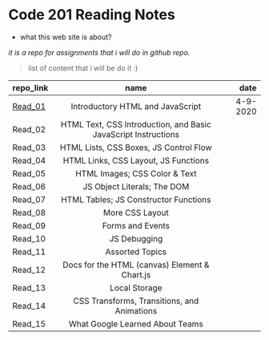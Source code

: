 # Code 201 Reading Notes
* what this web site is about?

*it is a repo for assignments that i will do in github repo.*

> list of content that i will be do it :) 

| repo_link |      name     |  date   |
|----------|:-------------:|------:|
|[Read_01](https://hadeelhhawajreh.github.io/read-notes201/class-01)         |  Introductory HTML and JavaScript            |4-9-2020       |
| Read_02      |      HTML Text, CSS Introduction, and Basic JavaScript Instructions         |       |
| Read_03   |  HTML Lists, CSS Boxes, JS Control Flow             |       |
|  Read_04   |   HTML Links, CSS Layout, JS Functions         |       |
|  Read_05        |    HTML Images; CSS Color & Text      |       |
| Read_06|        JS Object Literals; The DOM       |       |
| Read_07|       HTML Tables; JS Constructor Functions        |       |
|        Read_08   |        More CSS Layout       |       |
|     Read_09      |    Forms and Events           |       |
|   Read_10        |     JS Debugging          |       |
|    Read_11       |           Assorted Topics    |       |
|       Read_12    |  Docs for the HTML (canvas) Element & Chart.js             |       |
|Read_13|           Local Storage    |       |
|  Read_14     |        CSS Transforms, Transitions, and Animations       |       |
|Read_15|           What Google Learned About Teams    |       |

